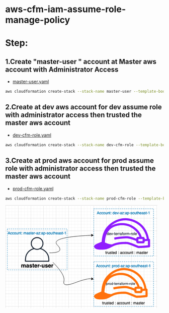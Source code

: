 # aws-cfm-iam-assume-role-manage-policy

# Step:
## 1.Create "master-user " account at Master aws account with Administrator Access
- [master-user.yaml](./master-user.yaml)


```bash
aws cloudformation create-stack --stack-name master-user --template-body file://master-user.yaml --profile cloudideastar-master --region ap-southeast-1 --capabilities CAPABILITY_NAMED_IAM
```

## 2.Create at dev aws account for dev assume role with administrator access then trusted the master aws account
- [dev-cfm-role.yaml](./dev-cfm-role.yaml)

```bash
aws cloudformation create-stack --stack-name dev-cfm-role --template-body file://dev-cfm-role.yaml --profile cloudideastar-dev --region ap-southeast-1 --capabilities CAPABILITY_NAMED_IAM
```

## 3.Create at prod aws account for prod assume role with administrator access then trusted the master aws account
- [prod-cfm-role.yaml](./prod-cfm-role.yaml)

```bash
aws cloudformation create-stack --stack-name prod-cfm-role --template-body file://prod-cfm-role.yaml --profile cloudideastar-prod --region ap-southeast-1 --capabilities CAPABILITY_NAMED_IAM
```


![header image](assume.png)